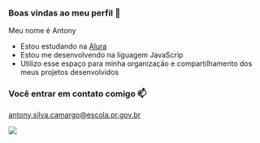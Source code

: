 ### Boas vindas ao meu perfil 🎱

Meu nome é Antony

- Estou estudando na [Alura](https://www.alura.com.br)
- Estou me desenvolvendo na liguagem JavaScrip
- Utilizo esse espaço para minha organização e compartilhamento dos meus projetos desenvolvidos

### Você entrar em contato comigo 📫

antony.silva.camargo@escola.pr.gov.br

![](https://media.tenor.com/Z7tQLOcmyaoAAAAM/mashle-mash.gif)

